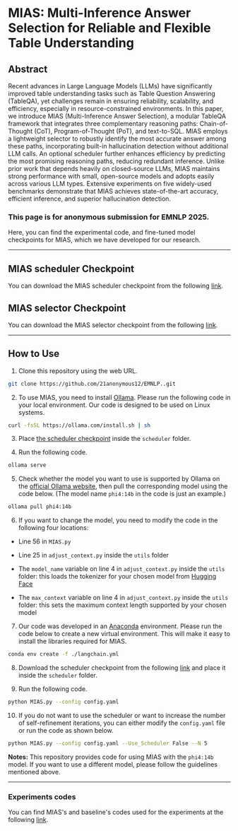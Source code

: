 # MIAS: Multi-Inference Answer Selection for Reliable and Flexible Table Understanding

## Abstract
Recent advances in Large Language Models (LLMs) have significantly improved table understanding tasks such as Table Question Answering (TableQA), yet challenges remain in ensuring reliability, scalability, and efficiency, especially in resource-constrained environments. In this paper, we introduce MIAS (Multi-Inference Answer Selection), a modular TableQA framework that integrates three complementary reasoning paths: Chain-of-Thought (CoT), Program-of-Thought (PoT), and text-to-SQL. MIAS employs a lightweight selector to robustly identify the most accurate answer among these paths, incorporating built-in hallucination detection without additional LLM calls. An optional scheduler further enhances efficiency by predicting the most promising reasoning paths, reducing redundant inference. Unlike prior work that depends heavily on closed-source LLMs, MIAS maintains strong performance with small, open-source models and adopts easily across various LLM types. Extensive experiments on five widely-used benchmarks demonstrate that MIAS achieves state-of-the-art accuracy, efficient inference, and superior hallucination detection.

### This page is for anonymous submission for EMNLP 2025.

Here, you can find the experimental code, and fine-tuned model checkpoints for MIAS, which we have developed for our research.


---
## MIAS scheduler Checkpoint
You can download the MIAS scheduler checkpoint from the following [link](https://drive.google.com/file/d/1034behq_VONXuJOlvCKuFRXNYkmNERTI/view?usp=sharing).

## MIAS selector Checkpoint
You can download the MIAS selector checkpoint from the following [link](https://huggingface.co/7anonymous7/MIAS_selector).

---
## How to Use

1. Clone this repository using the web URL.
```bash
git clone https://github.com/21anonymous12/EMNLP..git
```
2. To use MIAS, you need to install [Ollama](https://ollama.com/). Please run the following code in your local environment. Our code is designed to be used on Linux systems.
```bash
curl -fsSL https://ollama.com/install.sh | sh
```
3. Place [the scheduler checkpoint](https://drive.google.com/file/d/1034behq_VONXuJOlvCKuFRXNYkmNERTI/view?usp=sharing) inside the `scheduler` folder.

4. Run the following code.
```bash
ollama serve
```
5. Check whether the model you want to use is supported by Ollama on the [official Ollama website](https://ollama.com/search), then pull the corresponding model using the code below. (The model name `phi4:14b` in the code is just an example.)
```bash
ollama pull phi4:14b
```

6. If you want to change the model, you need to modify the code in the following four locations:

  * Line 56 in `MIAS.py`

  * Line 25 in `adjust_context.py` inside the `utils` folder

  * The `model_name` variable on line 4 in `adjust_context.py` inside the `utils` folder: this loads the tokenizer for your chosen model from [Hugging Face](https://huggingface.co/)

  * The `max_context` variable on line 4 in `adjust_context.py` inside the `utils` folder: this sets the maximum context length supported by your chosen model


7. Our code was developed in an [Anaconda](https://www.anaconda.com/) environment. Please run the code below to create a new virtual environment. This will make it easy to install the libraries required for MIAS.
```bash
conda env create -f ./langchain.yml
```

8. Download the scheduler checkpoint from the following [link](https://drive.google.com/file/d/1034behq_VONXuJOlvCKuFRXNYkmNERTI/view?usp=sharing) and place it inside the `scheduler` folder.

9. Run the following code.
```bash
python MIAS.py --config config.yaml
```

10. If you do not want to use the scheduler or want to increase the number of self-refinement iterations, you can either modify the `config.yaml` file or run the code as shown below.
```bash
python MIAS.py --config config.yaml --Use_Scheduler False --N 5
```

**Notes:** This repository provides code for using MIAS with the `phi4:14b` model. If you want to use a different model, please follow the guidelines mentioned above.

--- 

### Experiments codes

You can find MIAS's and baseline's codes  used for the experiments at the following [link](https://github.com/21anonymous12/EMNLP./tree/main/Experiments).
